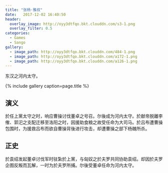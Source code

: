 ```yaml
---
title: "张杨·雅叔"
date:   2017-12-02 16:40:50
header:
  overlay_image: http://oyy3dtfqo.bkt.clouddn.com/s3-1.png
  overlay_filter: 0.5
categories:
  - Games
  - Sango
gallery:
  - image_path: http://oyy3dtfqo.bkt.clouddn.com/484-1.png
  - image_path: http://oyy3dtfqo.bkt.clouddn.com/a172-1.png
  - image_path: http://oyy3dtfqo.bkt.clouddn.com/a126-1.png
---
```


东汉之河内太守。

{% include gallery caption=page.title %}

## 演义

於任上黨太守之时，响应曹操讨伐董卓之号召。尔後成为河内太守。於献帝脱離李傕、郭汜之支配迁移至洛阳之时，因援助食粮之故受任命为大司马。於吕布遭曹操包围时，为援救吕布而欲自曹操背後进行攻击，却遭曹操之部下杨醜所杀。

## 正史

於袁绍发起董卓讨伐军时驻紮於上黨，与匈奴之於夫罗共同协助袁绍。却因於夫罗企图反叛而瓦解，一时为於夫罗所捕。尔後受董卓任命为河内太守。